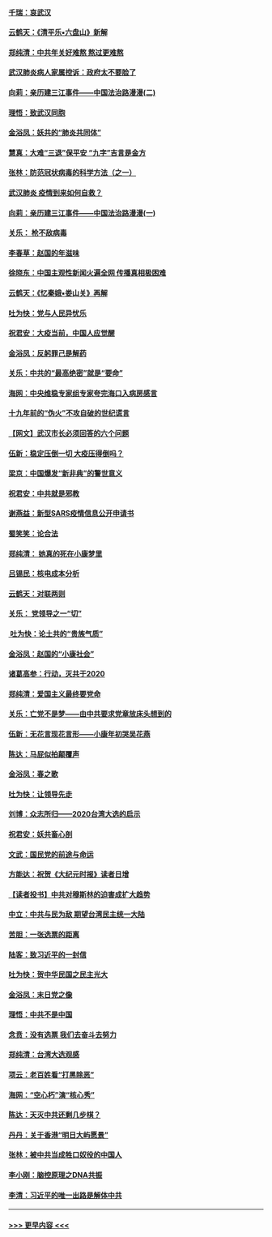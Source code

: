 #### [千瑞：哀武汉](../pages/nsc993/n11833647.md?t=01311711) 
#### [云鹤天：《清平乐▪六盘山》新解](../pages/nsc993/n11833611.md?t=01311711) 
#### [郑纯清：中共年关好难熬 熬过更难熬](../pages/nsc993/n11833489.md?t=01311711) 
#### [武汉肺炎病人家属控诉：政府太不要脸了](../pages/nsc993/n11833205.md?t=01311711) 
#### [向莉：亲历建三江事件——中国法治路漫漫(二)](../pages/nsc993/n11829102.md?t=01311711) 
#### [理悟：致武汉同胞](../pages/nsc993/n11831522.md?t=01311711) 
#### [金浴凤：妖共的“肺炎共同体”](../pages/nsc993/n11829448.md?t=01311711) 
#### [慧真：大难“三退”保平安 “九字”吉言是金方](../pages/nsc993/n11829501.md?t=01311711) 
#### [张林：防范冠状病毒的科学方法（之一）](../pages/nsc993/n11828618.md?t=01311711) 
#### [武汉肺炎 疫情到来如何自救？](../pages/nsc993/n11827632.md?t=01311711) 
#### [向莉：亲历建三江事件——中国法治路漫漫(一)](../pages/nsc993/n11827190.md?t=01311711) 
#### [关乐： 枪不敌病毒](../pages/nsc993/n11826746.md?t=01311711) 
#### [李春草：赵国的年滋味](../pages/nsc993/n11826321.md?t=01311711) 
#### [徐晓东：中国主观性新闻火遍全网 传播真相极困难](../pages/nsc993/n11826508.md?t=01311711) 
#### [云鹤天：《忆秦娥▪娄山关》再解](../pages/nsc993/n11824682.md?t=01311711) 
#### [吐为快：党与人民异忧乐](../pages/nsc993/n11824660.md?t=01311711) 
#### [祝君安：大疫当前，中国人应觉醒](../pages/nsc993/n11821946.md?t=01311711) 
#### [金浴凤：反躬罪己是解药](../pages/nsc993/n11820280.md?t=01311711) 
#### [关乐：中共的“最高绝密”就是“要命”](../pages/nsc993/n11816946.md?t=01311711) 
#### [海网：中央维稳专家组专家夸完海口入病房感言](../pages/nsc993/n11815138.md?t=01311711) 
#### [十九年前的“伪火”不攻自破的世纪谎言](../pages/nsc993/n11813238.md?t=01311711) 
#### [【网文】武汉市长必须回答的六个问题](../pages/nsc993/n11813848.md?t=01311711) 
#### [伍新：稳定压倒一切 大疫压得倒吗？](../pages/nsc993/n11812634.md?t=01311711) 
#### [梁京：中国爆发“新非典”的警世意义](../pages/nsc993/n11812554.md?t=01311711) 
#### [祝君安：中共就是邪教](../pages/nsc993/n11812431.md?t=01311711) 
#### [谢燕益：新型SARS疫情信息公开申请书](../pages/nsc993/n11808840.md?t=01311711) 
#### [蜀笑笑：论合法](../pages/nsc993/n11808064.md?t=01311711) 
#### [郑纯清： 她真的死在小康梦里](../pages/nsc993/n11806623.md?t=01311711) 
#### [吕锡民：核电成本分析](../pages/nsc993/n11806284.md?t=01311711) 
#### [云鹤天：对联两则](../pages/nsc993/n11805957.md?t=01311711) 
#### [关乐： 党领导之一“切”](../pages/nsc993/n11804505.md?t=01311711) 
#### [ 吐为快：论土共的“贵族气质”](../pages/nsc993/n11804490.md?t=01311711) 
#### [金浴凤：赵国的“小康社会”](../pages/nsc993/n11804452.md?t=01311711) 
#### [诸葛高参：行动，灭共于2020](../pages/nsc993/n11804120.md?t=01311711) 
#### [郑纯清：爱国主义最终要党命](../pages/nsc993/n11802197.md?t=01311711) 
#### [关乐：亡党不是梦——由中共要求党章放床头想到的](../pages/nsc993/n11802156.md?t=01311711) 
#### [伍新：无花言现花言形——小康年初哭吴花燕](../pages/nsc993/n11800044.md?t=01311711) 
#### [陈达：马屁似拍颠覆声](../pages/nsc993/n11800010.md?t=01311711) 
#### [金浴凤：春之歌](../pages/nsc993/n11797687.md?t=01311711) 
#### [吐为快：让领导先走](../pages/nsc993/n11797512.md?t=01311711) 
#### [刘博：众志所归——2020台湾大选的启示](../pages/nsc993/n11796878.md?t=01311711) 
#### [祝君安：妖共畜心剖](../pages/nsc993/n11794273.md?t=01311711) 
#### [文武：国民党的前途与命运](../pages/nsc993/n11794198.md?t=01311711) 
#### [方能达：祝贺《大纪元时报》读者日增](../pages/nsc993/n11793807.md?t=01311711) 
#### [【读者投书】中共对穆斯林的迫害成扩大趋势](../pages/nsc993/n11791371.md?t=01311711) 
#### [中立：中共与民为敌 期望台湾民主统一大陆](../pages/nsc993/n11790392.md?t=01311711) 
#### [苦胆：一张选票的距离](../pages/nsc993/n11788914.md?t=01311711) 
#### [陆客：致习近平的一封信](../pages/nsc993/n11788867.md?t=01311711) 
#### [吐为快：贺中华民国之民主光大](../pages/nsc993/n11788618.md?t=01311711) 
#### [金浴凤：末日党之像](../pages/nsc993/n11787475.md?t=01311711) 
#### [理悟：中共不是中国](../pages/nsc993/n11787463.md?t=01311711) 
#### [念贲：没有选票  我们去奋斗去努力](../pages/nsc993/n11787398.md?t=01311711) 
#### [郑纯清：台湾大选观感](../pages/nsc993/n11786210.md?t=01311711) 
#### [项云：老百姓看“打黑除恶”](../pages/nsc993/n11785398.md?t=01311711) 
#### [海网：“空心朽”演“核心秀”](../pages/nsc993/n11783874.md?t=01311711) 
#### [陈达：天灭中共还剩几步棋？](../pages/nsc993/n11783719.md?t=01311711) 
#### [丹丹：关于香港“明日大屿愿景”](../pages/nsc993/n11783273.md?t=01311711) 
#### [张林：被中共当成牲口奴役的中国人](../pages/nsc993/n11782397.md?t=01311711) 
#### [李小刚：脑控原理之DNA共振](../pages/nsc993/n11780962.md?t=01311711) 
#### [李清：习近平的唯一出路是解体中共](../pages/nsc993/n11780866.md?t=01311711) 

----
#### [ >>> 更早内容 <<< ](../indexes/nsc993-earlier.md)
